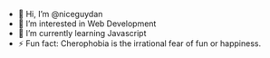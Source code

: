 - 👋 Hi, I’m @niceguydan
- 👀 I’m interested in Web Development
- 🌱 I’m currently learning Javascript
- ⚡ Fun fact: Cherophobia is the irrational fear of fun or happiness.

<!---
niceguydan/niceguydan is a ✨ special ✨ repository because its `README.md` (this file) appears on your GitHub profile.
You can click the Preview link to take a look at your changes.
--->
